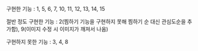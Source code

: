 구현한 기능 : 1, 5, 6, 7, 10, 11, 12,  13, 14, 15

절반 정도 구현한 기능 : 2(찜하기 기능을 구현하지 못해 찜하기 순 대신 관심도순을 추가함), 9(이미지 수정 시 이미지가 깨져서 나옴)

구현하지 못한 기능 : 3, 4, 8
